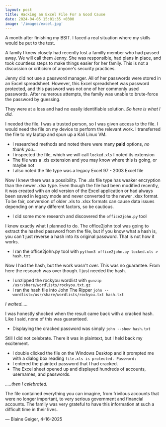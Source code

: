 ```yaml
---
layout: post
title: Hacking an Excel File For a Good Cause
date: 2024-04-05 15:01:35 +0300
image: '/images/excel.jpg'
---
```


A month after finishing my BSIT. I faced a real situation where my skills would be put to the test. 

A family I knew closely had recently lost a familly member who had passed away. We will call them Jenny. She was responsible, had plans in place, and took countless steps to make things easier for her family. This is not a discussion or criticism of anyone's security practices. 

Jenny did not use a password manager. All of her passwords were stored in an Excel spreadsheet. However, this Excel spreadsheet was password protected, and this password was not one of her commonly used passwords. After numerous attempts, the family was unable to brute-force the password by guessing.

They were at a loss and had no easily identifiable solution. <i>So here is what I did.</i>

I needed the file. I was a trusted person, so I was given access to the file. I would need the file on my device to perform the relevant work. I transferred the file to my laptop and spun up a Kali Linux VM.

* I researched methods and noted there were many <b>paid</b> options, <i>no thank you...</i>
* I inspected the file, which we will call `locked.xls` I noted its extension
* The file was a .xls extension and you may know where this is going, or maybe not
* I also noted the file type was a legacy Excel 97 - 2003 Excel file

Now I knew there was a possibility. The .xls file type has weaker encryption than the newer .xlsx type. Even though the file had been modified recently, it was created with an old version of the Excel application or had always been saved in legacy mode and never converted to the newer .xlsx format. To be fair, conversion of older .xls to .xlsx formats can cause data issues depending on many different factors, so be cautious.

* I did some more research and discovered the `office2john.py` tool

I knew exactly what I planned to do. The office2john tool was going to extract the hashed password from the file, but if you know what a hash is, you can't just reverse a hash into its original password. That is not how it works.

* I ran the office2john.py tool with `python3 office2john.py locked.xls > hash.txt`

Now I had the hash, but the work wasn't over. This was no guarantee. From here the research was over though. I just needed the hash.

* I unzipped the rockyou wordlist with `gunzip /usr/share/wordlists/rockyou.txt.gz`
* I ran the hash file into John The Ripper `john --wordlist=/usr/share/wordlists/rockyou.txt hash.txt`

<i>I waited.....  </i>
  
I was honestly shocked when the result came back with a cracked hash. Like I said, none of this was guaranteed.

* Displaying the cracked password was simply `john --show hash.txt`

Still I did not celebrate. There it was in plaintext, but I held back my excitement.

* I double clicked the file on the Windows Desktop and it prompted me with a dialog box reading `file.xls is protected. Password:`
* I entered the plaintext password that I had cracked.
* The Excel sheet opened up and displayed hundreds of accounts, usernames, and passwords.

<i>.....then I celebrated.</i>

The file contained everything you can imagine, from frivilous accounts that were no longer important, to very serious government and financial accounts. The family was very grateful to have this information at such a difficult time in their lives. 

— Blaine Geiger, 4-16-2025